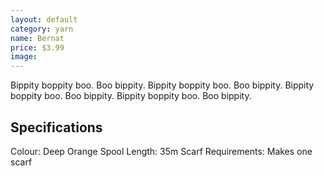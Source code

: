 ```yaml
---
layout: default
category: yarn
name: Bernat
price: $3.99
image: 
---
```


Bippity boppity boo. Boo bippity. Bippity boppity boo. Boo bippity. Bippity boppity boo. Boo bippity. Bippity boppity boo. Boo bippity.

## Specifications

Colour: Deep Orange
Spool Length: 35m
Scarf Requirements: Makes one scarf